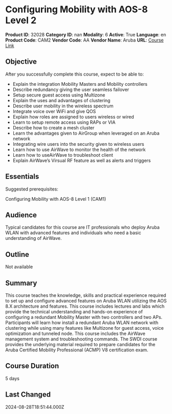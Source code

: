 # Configuring Mobility with AOS-8 Level 2

**Product ID**: 32028
**Category ID**: nan
**Modality**: 6
**Active**: True
**Language**: en
**Product Code**: CAM2
**Vendor Code**: AA
**Vendor Name**: Aruba
**URL**: [Course Link](https://www.fastlaneus.com/course/aruba-cam2)

## Objective
After you successfully complete this course, expect to be able to:


- Explain the integration Mobility Masters and Mobility controllers
- Describe redundancy giving the user seamless failover
- Setup secure guest access using Multizone
- Explain the uses and advantages of clustering
- Describe user mobility in the wireless spectrum
- Integrate voice over WiFi and give QOS
- Explain how roles are assigned to users wireless or wired
- Learn to setup remote access using RAPs or VIA
- Describe how to create a mesh cluster
- Learn the advantages given to AirGroup when leveraged on an Aruba network
- Integrating wire users into the security given to wireless users
- Learn how to use AirWave to monitor the health of the network
- Learn how to useAirWave to troubleshoot client
- Explain AirWave’s Virsual RF feature as well as alerts and triggers

## Essentials
Suggested prerequisites:

Configuring Mobility with AOS-8 Level 1 (CAM1)

## Audience
Typical candidates for this course are IT professionals who deploy Aruba WLAN with advanced features and individuals who need a basic understanding of AirWave.

## Outline
Not available

## Summary
This course teaches the knowledge, skills and practical experience required to set up and configure advanced features on Aruba WLAN utilizing the AOS 8.X architecture and features. This course includes lectures and labs which provide the technical understanding and hands-on experience of configuring a redundant Mobility Master with two controllers and two APs. Participants will learn how install a redundant Aruba WLAN network with clustering while using many features like Multizone for guest access, voice optimization and tunneled node. This course includes the AirWave management system and troubleshooting commands. The SWDI course provides the underlying material required to prepare candidates for the Aruba Certified Mobility Professional (ACMP) V8 certification exam.

## Course Duration
5 days

## Last Changed
2024-08-28T18:51:44.000Z
